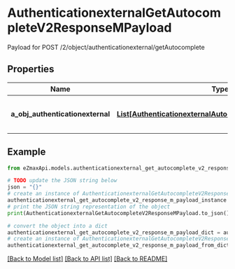 # AuthenticationexternalGetAutocompleteV2ResponseMPayload

Payload for POST /2/object/authenticationexternal/getAutocomplete

## Properties

Name | Type | Description | Notes
------------ | ------------- | ------------- | -------------
**a_obj_authenticationexternal** | [**List[AuthenticationexternalAutocompleteElementResponse]**](AuthenticationexternalAutocompleteElementResponse.md) | An array of Authenticationexternal autocomplete element response. | 

## Example

```python
from eZmaxApi.models.authenticationexternal_get_autocomplete_v2_response_m_payload import AuthenticationexternalGetAutocompleteV2ResponseMPayload

# TODO update the JSON string below
json = "{}"
# create an instance of AuthenticationexternalGetAutocompleteV2ResponseMPayload from a JSON string
authenticationexternal_get_autocomplete_v2_response_m_payload_instance = AuthenticationexternalGetAutocompleteV2ResponseMPayload.from_json(json)
# print the JSON string representation of the object
print(AuthenticationexternalGetAutocompleteV2ResponseMPayload.to_json())

# convert the object into a dict
authenticationexternal_get_autocomplete_v2_response_m_payload_dict = authenticationexternal_get_autocomplete_v2_response_m_payload_instance.to_dict()
# create an instance of AuthenticationexternalGetAutocompleteV2ResponseMPayload from a dict
authenticationexternal_get_autocomplete_v2_response_m_payload_from_dict = AuthenticationexternalGetAutocompleteV2ResponseMPayload.from_dict(authenticationexternal_get_autocomplete_v2_response_m_payload_dict)
```
[[Back to Model list]](../README.md#documentation-for-models) [[Back to API list]](../README.md#documentation-for-api-endpoints) [[Back to README]](../README.md)


